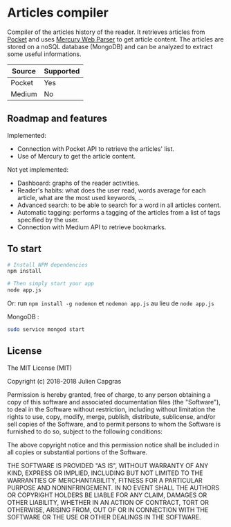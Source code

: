 Articles compiler
=======================

Compiler of the articles history of the reader. It retrieves articles from [Pocket](https://getpocket.com/) and uses [Mercury Web Parser](https://mercury.postlight.com/web-parser/) to get article content.
The articles are stored on a noSQL database (MongoDB) and can be analyzed to extract some useful informations.

| Source | Supported |
|--------|-----------|
| Pocket | Yes       |
| Medium | No        |

Roadmap and features
-------
Implemented:
- Connection with Pocket API to retrieve the articles' list.
- Use of Mercury to get the article content.

Not yet implemented:
- Dashboard: graphs of the reader activities.
- Reader's habits: what does the user read, words average for each article, what are the most used keywords, ...
- Advanced search: to be able to search for a word in all articles content.
- Automatic tagging: performs a tagging of the articles from a list of tags specified by the user.
- Connection with Medium API to retrieve bookmarks.

To start
-------
```bash
# Install NPM dependencies
npm install

# Then simply start your app
node app.js
```

Or:
run `npm install -g nodemon` et `nodemon app.js` au lieu de `node app.js`

MongoDB :
```bash
sudo service mongod start
```

License
-------

The MIT License (MIT)

Copyright (c) 2018-2018 Julien Capgras

Permission is hereby granted, free of charge, to any person obtaining a copy of this software and associated documentation files (the "Software"), to deal in the Software without restriction, including without limitation the rights to use, copy, modify, merge, publish, distribute, sublicense, and/or sell copies of the Software, and to permit persons to whom the Software is furnished to do so, subject to the following conditions:

The above copyright notice and this permission notice shall be included in all copies or substantial portions of the Software.

THE SOFTWARE IS PROVIDED "AS IS", WITHOUT WARRANTY OF ANY KIND, EXPRESS OR IMPLIED, INCLUDING BUT NOT LIMITED TO THE WARRANTIES OF MERCHANTABILITY, FITNESS FOR A PARTICULAR PURPOSE AND NONINFRINGEMENT. IN NO EVENT SHALL THE AUTHORS OR COPYRIGHT HOLDERS BE LIABLE FOR ANY CLAIM, DAMAGES OR OTHER LIABILITY, WHETHER IN AN ACTION OF CONTRACT, TORT OR OTHERWISE, ARISING FROM, OUT OF OR IN CONNECTION WITH THE SOFTWARE OR THE USE OR OTHER DEALINGS IN THE SOFTWARE.
